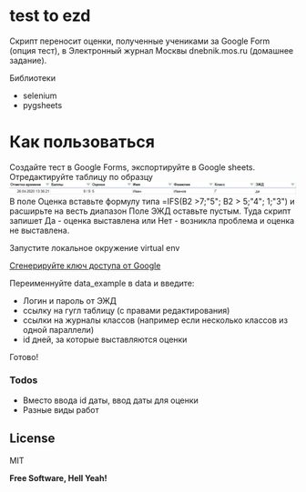 # test to ezd

Скрипт переносит оценки, полученные учениками за Google Form (опция тест), в Электронный журнал Москвы dnebnik.mos.ru (домашнее задание).

Библиотеки
- selenium
- pygsheets

# Как пользоваться

Создайте тест в Google Forms, экспортируйте в Google sheets. Отредактируйте таблицу по образцу
![N|Solid](https://github.com/Pavel56089/test2ezd/blob/master/sheet_example.jpg)
В поле Оценка вставьте формулу типа =IFS(B2 >7;"5"; B2 > 5;"4"; 1;"3") и расширьте на весть диапазон
Поле ЭЖД оставьте пустым. Туда скрипт запишет Да - оценка выставлена или Нет - возникла проблема и оценка не выставлена.

Запустите локальное окружение virtual env
 
[Сгенерируйте ключ доступа от Google](https://pygsheets.readthedocs.io/en/latest/authorization.html)

Переименнуйте data_example в data и введите:

  - Логин и пароль от ЭЖД
  - ссылку на гугл таблицу (с правами редактирования)
  - ссылки на журналы классов (например если несколько классов из одной параллели)
  - id дней, за которые выставляются оценки


Готово!


### Todos

 - Вместо ввода id даты, ввод даты для оценки
 - Разные виды работ

License
----

MIT


**Free Software, Hell Yeah!**
